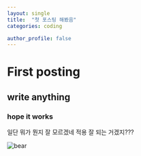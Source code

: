 ```yaml
---
layout: single
title:  "첫 포스팅 해봤음"
categories: coding

author_profile: false
---
```


# First posting

## write anything

### hope it works

일단 뭐가 뭔지 잘 모르겠네 적용 잘 되는 거겠지???

![bear](/Users/jsp/Desktop/workspace/github_blog/images/2023-05-22-first/bear.PNG)
